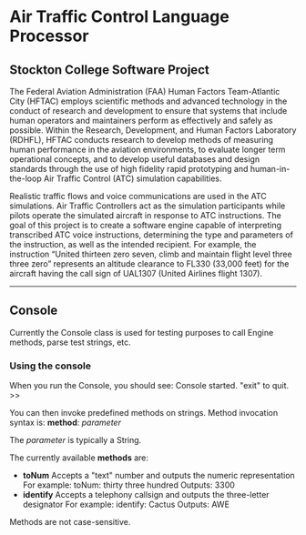 # Air Traffic Control Language Processor
## Stockton College Software Project

The Federal Aviation Administration (FAA) Human Factors Team-Atlantic City (HFTAC) employs scientific methods and advanced technology in the conduct of research and development to ensure that systems that include human operators and maintainers perform as effectively and safely as possible.  Within the Research, Development, and Human Factors Laboratory (RDHFL), HFTAC conducts research to develop methods of measuring human performance in the aviation environments, to evaluate longer term operational concepts, and to develop useful databases and design standards through the use of high fidelity rapid prototyping and human-in-the-loop Air Traffic Control (ATC) simulation capabilities.

Realistic traffic flows and voice communications are used in the ATC simulations.  Air Traffic Controllers act as the simulation participants while pilots operate the simulated aircraft in response to ATC instructions.  The goal of this project is to create a software engine capable of interpreting transcribed ATC voice instructions, determining the type and parameters of the instruction, as well as the intended recipient.  For example, the instruction “United thirteen zero seven, climb and maintain flight level three three zero” represents an altitude clearance to FL330 (33,000 feet) for the aircraft having the call sign of UAL1307 (United Airlines flight 1307).

---

## Console

Currently the Console class is used for testing purposes to call Engine methods, parse test strings, etc.

### Using the console

When you run the Console, you should see:
	Console started. "exit" to quit.
	>>
	
You can then invoke predefined methods on strings. 
Method invocation syntax is: 
	__method__: _parameter_
	
The _parameter_ is typically a String.

The currently available __methods__ are:

*	__toNum__ Accepts a "text" number and outputs the numeric representation
	For example:
		toNum: thirty three hundred
	Outputs:
		3300
*	__identify__ Accepts a telephony callsign and outputs the three-letter designator
	For example:
		identify: Cactus
	Outputs:
		AWE
		
Methods are not case-sensitive.
